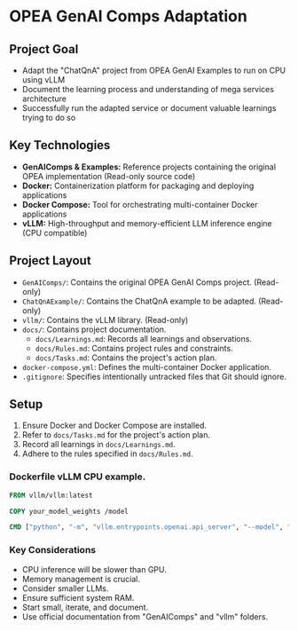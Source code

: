 # OPEA GenAI Comps Adaptation

## Project Goal

* Adapt the "ChatQnA" project from OPEA GenAI Examples to run on CPU using vLLM
* Document the learning process and understanding of mega services architecture
* Successfully run the adapted service or document valuable learnings trying to do so

## Key Technologies

* **GenAIComps & Examples:** Reference projects containing the original OPEA implementation (Read-only source code)
* **Docker:** Containerization platform for packaging and deploying applications
* **Docker Compose:** Tool for orchestrating multi-container Docker applications
* **vLLM:** High-throughput and memory-efficient LLM inference engine (CPU compatible)

## Project Layout

*   `GenAIComps/`: Contains the original OPEA GenAI Comps project. (Read-only)
*   `ChatQnAExample/`: Contains the ChatQnA example to be adapted. (Read-only)
*   `vllm/`: Contains the vLLM library. (Read-only)
*   `docs/`: Contains project documentation.
    *   `docs/Learnings.md`: Records all learnings and observations.
    *   `docs/Rules.md`: Contains project rules and constraints.
    *   `docs/Tasks.md`: Contains the project's action plan.
*   `docker-compose.yml`: Defines the multi-container Docker application.
*   `.gitignore`: Specifies intentionally untracked files that Git should ignore.

## Setup

1.  Ensure Docker and Docker Compose are installed.
2.  Refer to `docs/Tasks.md` for the project's action plan.
3.  Record all learnings in `docs/Learnings.md`.
4.  Adhere to the rules specified in `docs/Rules.md`.

### Dockerfile vLLM CPU example.

```dockerfile
FROM vllm/vllm:latest

COPY your_model_weights /model

CMD ["python", "-m", "vllm.entrypoints.openai.api_server", "--model", "/model", "--host", "0.0.0.0", "--port", "8000", "--disable-gpu"]
```

### Key Considerations
- CPU inference will be slower than GPU.
- Memory management is crucial.
- Consider smaller LLMs.
- Ensure sufficient system RAM.
- Start small, iterate, and document.
- Use official documentation from "GenAIComps" and "vllm" folders.